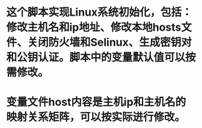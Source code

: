 # 这个脚本实现Linux系统初始化，包括：修改主机名和ip地址、修改本地hosts文件、关闭防火墙和Selinux、生成密钥对和公钥认证。脚本中的变量默认值可以按需修改。

# 变量文件host内容是主机ip和主机名的映射关系矩阵，可以按实际进行修改。

